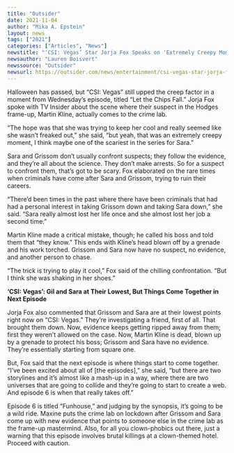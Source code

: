 ```yaml
---
title: "Outsider"
date: 2021-11-04
author: "Mika A. Epstein"
layout: news
tags: ["2021"]
categories: ["Articles", "News"]
newstitle: "‘CSI: Vegas’ Star Jorja Fox Speaks on ‘Extremely Creepy Moment’ in Crime Lab Scene"
newsauthor: "Lauren Boisvert"
newssource: "Outsider"
newsurl: https://outsider.com/news/entertainment/csi-vegas-star-jorja-fox-speaks-extremely-creepy-moment-crime-lab-scene/
---
```


Halloween has passed, but “CSI: Vegas” still upped the creep factor in a moment from Wednesday’s episode, titled “Let the Chips Fall.” Jorja Fox spoke with TV Insider about the scene where their suspect in the Hodges frame-up, Martin Kline, actually comes to the crime lab.

“The hope was that she was trying to keep her cool and really seemed like she wasn’t freaked out,” she said, “but yeah, that was an extremely creepy moment, I think maybe one of the scariest in the series for Sara.”

Sara and Grissom don’t usually confront suspects; they follow the evidence, and they’re all about the science. They don’t make arrests. So for a suspect to confront them, that’s got to be scary. Fox elaborated on the rare times when criminals have come after Sara and Grissom, trying to ruin their careers.

“There’d been times in the past where there have been criminals that had had a personal interest in taking Grissom down and taking Sara down,” she said. “Sara really almost lost her life once and she almost lost her job a second time.”

Martin Kline made a critical mistake, though; he called his boss and told them that “they know.” This ends with Kline’s head blown off by a grenade and his work torched. Grissom and Sara now have no suspect, no evidence, and another person to chase.

“The trick is trying to play it cool,” Fox said of the chilling confrontation. “But I think she was shaking in her shoes.”

**‘CSI: Vegas’: Gil and Sara at Their Lowest, But Things Come Together in Next Episode**

Jorja Fox also commented that Grissom and Sara are at their lowest points right now on “CSI: Vegas.” They’re investigating a friend, first of all. That brought them down. Now, evidence keeps getting ripped away from them; first they weren’t allowed on the case. Now, Martin Kline is dead, blown up by a grenade to protect his boss; Grissom and Sara have no evidence. They’re essentially starting from square one.

But, Fox said that the next episode is where things start to come together. “I’ve been excited about all of [the episodes],” she said, “but there are two storylines and it’s almost like a mash-up in a way, where there are two universes that are going to collide and they’re going to start to create a web. And episode 6 is when that really takes off.”

Episode 6 is titled “Funhouse,” and judging by the synopsis, it’s going to be a wild ride. Maxine puts the crime lab on lockdown after Grissom and Sara come up with new evidence that points to someone else in the crime lab as the frame-up mastermind. Also, for all you clown-phobics out there, just a warning that this episode involves brutal killings at a clown-themed hotel. Proceed with caution.
